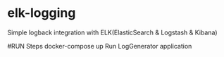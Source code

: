 # elk-logging
Simple logback integration with ELK(ElasticSearch &amp; Logstash &amp; Kibana)

#RUN Steps
docker-compose up
Run LogGenerator application

